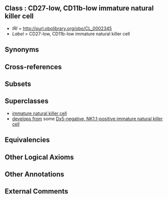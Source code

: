 
## Class : CD27-low, CD11b-low immature natural killer cell

 * *IRI* = http://purl.obolibrary.org/obo/CL_0002345
 * *Label* = CD27-low, CD11b-low immature natural killer cell

## Synonyms


## Cross-references


## Subsets


## Superclasses

 * [immature natural killer cell](../../CL/23/CL_0000823.md)
 * [develops from](../../RO/02/RO_0002202.md) some [Dx5-negative, NK1.1-positive immature natural killer cell](../../CL/46/CL_0002346.md)

## Equivalencies


## Other Logical Axioms


## Other Annotations


## External Comments

